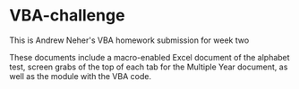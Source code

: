 # VBA-challenge

This is Andrew Neher's VBA homework submission for week two

These documents include a macro-enabled Excel document of the alphabet test, screen grabs of the top of each tab for the Multiple Year document, as well as the module with the VBA code.
